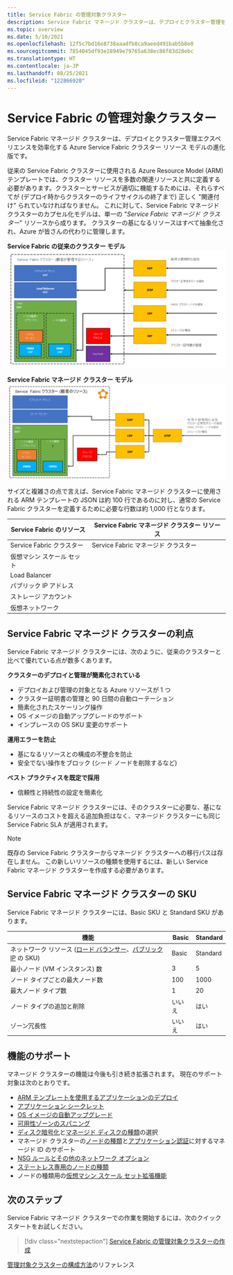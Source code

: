 ```yaml
---
title: Service Fabric の管理対象クラスター
description: Service Fabric マネージド クラスターは、デプロイとクラスター管理を効率化する Azure Service Fabric クラスター リソース モデルの進化版です。
ms.topic: overview
ms.date: 5/10/2021
ms.openlocfilehash: 12f5c7bd16e8738aaadfb8ca9aeed491bab5b8e0
ms.sourcegitcommit: 7854045df93e28949e79765a638ec86f83d28ebc
ms.translationtype: HT
ms.contentlocale: ja-JP
ms.lasthandoff: 08/25/2021
ms.locfileid: "122866920"
---
```

# <a name="service-fabric-managed-clusters"></a>Service Fabric の管理対象クラスター

Service Fabric マネージド クラスターは、デプロイとクラスター管理エクスペリエンスを効率化する Azure Service Fabric クラスター リソース モデルの進化版です。

従来の Service Fabric クラスターに使用される Azure Resource Model (ARM) テンプレートでは、クラスター リソースを多数の関連リソースと共に定義する必要があります。クラスターとサービスが適切に機能するためには、それらすべてが (デプロイ時からクラスターのライフサイクルの終了まで) 正しく "関連付け" られていなければなりません。 これに対して、Service Fabric マネージド クラスターのカプセル化モデルは、単一の "*Service Fabric マネージド クラスター*" リソースから成ります。 クラスターの基になるリソースはすべて抽象化され、Azure が皆さんの代わりに管理します。

**Service Fabric の従来のクラスター モデル**
![Service Fabric の従来のクラスター モデル][sf-composition]

**Service Fabric マネージド クラスター モデル**
![Service Fabric カプセル化クラスター モデル][sf-encapsulation]

サイズと複雑さの点で言えば、Service Fabric マネージド クラスターに使用される ARM テンプレートの JSON は約 100 行であるのに対し、通常の Service Fabric クラスターを定義するために必要な行数は約 1,000 行となります。

| Service Fabric のリソース | Service Fabric マネージド クラスター リソース |
|----------|-----------|
| Service Fabric クラスター | Service Fabric マネージド クラスター |
| 仮想マシン スケール セット | |
| Load Balancer | |
| パブリック IP アドレス | |
| ストレージ アカウント | |
| 仮想ネットワーク | |

## <a name="service-fabric-managed-cluster-advantages"></a>Service Fabric マネージド クラスターの利点
Service Fabric マネージド クラスターには、次のように、従来のクラスターと比べて優れている点が数多くあります。

**クラスターのデプロイと管理が簡素化されている**
- デプロイおよび管理の対象となる Azure リソースが 1 つ
- クラスター証明書の管理と 90 日間の自動ローテーション
- 簡素化されたスケーリング操作
- OS イメージの自動アップグレードのサポート
- インプレースの OS SKU 変更のサポート

**運用エラーを防止**
- 基になるリソースとの構成の不整合を防止
- 安全でない操作をブロック (シード ノードを削除するなど)

**ベスト プラクティスを既定で採用**
- 信頼性と持続性の設定を簡素化

Service Fabric マネージド クラスターには、そのクラスターに必要な、基になるリソースのコストを超える追加負担はなく、マネージド クラスターにも同じ Service Fabric SLA が適用されます。

> [!NOTE]
> 既存の Service Fabric クラスターからマネージド クラスターへの移行パスは存在しません。 この新しいリソースの種類を使用するには、新しい Service Fabric マネージド クラスターを作成する必要があります。

## <a name="service-fabric-managed-cluster-skus"></a>Service Fabric マネージド クラスターの SKU

Service Fabric マネージド クラスターには、Basic SKU と Standard SKU があります。

| 機能 | Basic | Standard |
| ------- | ----- | -------- |
| ネットワーク リソース ([ロード バランサー](../load-balancer/skus.md)、[パブリック IP](../virtual-network/public-ip-addresses.md) の SKU) | Basic | Standard |
| 最小ノード (VM インスタンス) 数 | 3 | 5 |
| ノード タイプごとの最大ノード数 | 100 | 1000 |
| 最大ノード タイプ数 | 1 | 20 |
| ノード タイプの追加と削除 | いいえ | はい |
| ゾーン冗長性 | いいえ | はい |

## <a name="feature-support"></a>機能のサポート

マネージド クラスターの機能は今後も引き続き拡張されます。 現在のサポート対象は次のとおりです。

* [ARM テンプレートを使用するアプリケーションのデプロイ](how-to-managed-cluster-app-deployment-template.md)
* [アプリケーション シークレット](how-to-managed-cluster-application-secrets.md)
* [OS イメージの自動アップグレード](how-to-managed-cluster-configuration.md#enable-automatic-os-image-upgrades)
* [可用性ゾーンのスパニング](how-to-managed-cluster-availability-zones.md)
* [ディスク暗号化](how-to-enable-managed-cluster-disk-encryption.md)と[マネージド ディスクの種類](how-to-managed-cluster-managed-disk.md)の選択
* マネージド クラスターの[ノードの種類](how-to-managed-identity-managed-cluster-virtual-machine-scale-sets.md)と[アプリケーション認証](how-to-managed-cluster-application-managed-identity.md)に対するマネージド ID のサポート
* [NSG ルールとその他のネットワーク オプション](how-to-managed-cluster-networking.md)
* [ステートレス専用のノードの種類](how-to-managed-cluster-stateless-node-type.md)
* ノードの種類用の[仮想マシン スケール セット拡張機能](how-to-managed-cluster-vmss-extension.md)

## <a name="next-steps"></a>次のステップ

Service Fabric マネージド クラスターでの作業を開始するには、次のクイックスタートをお試しください。

> [!div class="nextstepaction"]
> [Service Fabric の管理対象クラスターの作成](quickstart-managed-cluster-template.md)

[管理対象クラスターの構成方法](how-to-managed-cluster-configuration.md)のリファレンス

[sf-composition]: ./media/overview-managed-cluster/sfrp-composition-resource.png
[sf-encapsulation]: ./media/overview-managed-cluster/sfrp-encapsulated-resource.png